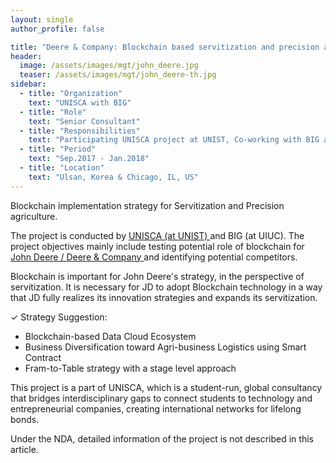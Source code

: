 ```yaml
---
layout: single
author_profile: false

title: "Deere & Company: Blockchain based servitization and precision agriculture"
header:
  image: /assets/images/mgt/john_deere.jpg
  teaser: /assets/images/mgt/john_deere-th.jpg
sidebar:
  - title: "Organization"
    text: "UNISCA with BIG"
  - title: "Role"
    text: "Senior Consultant"
  - title: "Responsibilities"
    text: "Participating UNISCA project at UNIST, Co-working with BIG at UIUC" 
  - title: "Period"
    text: "Sep.2017 - Jan.2018"
  - title: "Location"
    text: "Ulsan, Korea & Chicago, IL, US" 
---
```


Blockchain implementation strategy for Servitization and Precision agriculture.

The project is conducted by <a href="http://www.unisca.or.kr" class="no-uline"> UNISCA (at UNIST) </a>  and BIG (at UIUC). The project objectives mainly include testing potential role of blockchain for <a href="https://www.deere.com/en/our-company/about-john-deere/" class="no-uline"> John Deere / Deere & Company </a> and identifying potential competitors. 

Blockchain is important for John Deere's strategy, in the perspective of servitization. It is necessary for JD to adopt Blockchain technology in a way that JD fully realizes its innovation strategies and expands its servitization.

&#10003;  Strategy Suggestion:
<ul>
  <li> Blockchain-based Data Cloud Ecosystem </li>
  <li> Business Diversification toward Agri-business Logistics using Smart Contract </li>
  <li> Fram-to-Table strategy with a stage level approach </li>
</ul>

This project is a part of UNISCA, which is a student-run, global consultancy that bridges interdisciplinary gaps to connect students to technology and entrepreneurial companies, creating international networks for lifelong bonds. 

Under the NDA, detailed information of the project is not described in this article.